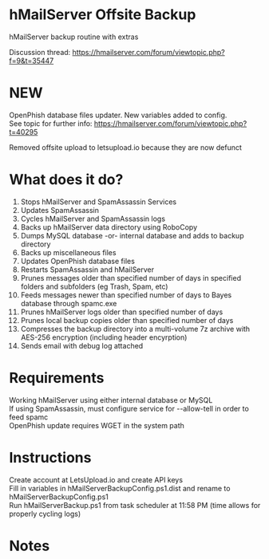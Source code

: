 # hMailServer Offsite Backup
 hMailServer backup routine with extras
 
 Discussion thread: https://hmailserver.com/forum/viewtopic.php?f=9&t=35447

# NEW
 OpenPhish database files updater. New variables added to config.  
 See topic for further info: https://hmailserver.com/forum/viewtopic.php?t=40295  

 Removed offsite upload to letsupload.io because they are now defunct


# What does it do?
 1) Stops hMailServer and SpamAssassin Services
 2) Updates SpamAssassin
 3) Cycles hMailServer and SpamAssassin logs
 4) Backs up hMailServer data directory using RoboCopy
 5) Dumps MySQL database -or- internal database and adds to backup directory
 6) Backs up miscellaneous files
 7) Updates OpenPhish database files
 8) Restarts SpamAssassin and hMailServer
 9) Prunes messages older than specified number of days in specified folders and subfolders (eg Trash, Spam, etc)
 10) Feeds messages newer than specified number of days to Bayes database through spamc.exe
 11) Prunes hMailServer logs older than specified number of days
 12) Prunes local backup copies older than specified number of days
 13) Compresses the backup directory into a multi-volume 7z archive with AES-256 encryption (including header encyrption)
 14) Sends email with debug log attached

# Requirements
 Working hMailServer using either internal database or MySQL  
 If using SpamAssassin, must configure service for --allow-tell in order to feed spamc  
 OpenPhish update requires WGET in the system path  

# Instructions
 Create account at LetsUpload.io and create API keys  
 Fill in variables in hMailServerBackupConfig.ps1.dist and rename to hMailServerBackupConfig.ps1  
 Run hMailServerBackup.ps1 from task scheduler at 11:58 PM (time allows for properly cycling logs)  
 
# Notes
